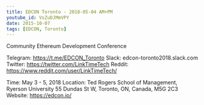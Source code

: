 ```yaml
---
title: EDCON Toronto - 2018-05-04 AM+PM
youtube_id: VsZuDJMmVPY
date: 2015-10-07
tags: [EDCON, Toronto]
---
```


Community Ethereum Development Conference

Telegram: https://t.me/EDCON_Toronto 
Slack: edcon-toronto2018.slack.com
Twitter: https://twitter.com/LinkTimeTech
Reddit: https://www.reddit.com/user/LinkTimeTech/

Time: May 3 - 5, 2018
Location: Ted Rogers School of Management, Ryerson University 
55 Dundas St W, Toronto, ON, Canada, M5G 2C3
Website: https://edcon.io/
